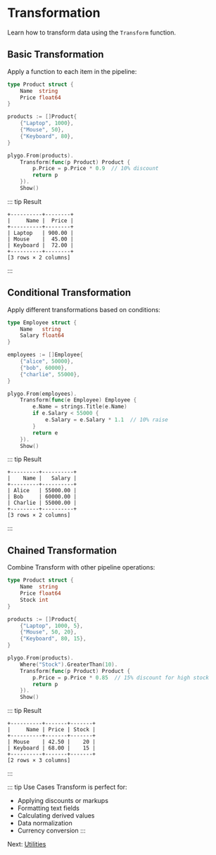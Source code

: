 # Transformation

Learn how to transform data using the `Transform` function.

## Basic Transformation

Apply a function to each item in the pipeline:

```go
type Product struct {
    Name  string
    Price float64
}

products := []Product{
    {"Laptop", 1000},
    {"Mouse", 50},
    {"Keyboard", 80},
}

plygo.From(products).
    Transform(func(p Product) Product {
        p.Price = p.Price * 0.9  // 10% discount
        return p
    }).
    Show()
```

::: tip Result
```
+----------+--------+
|     Name |  Price |
+----------+--------+
| Laptop   | 900.00 |
| Mouse    |  45.00 |
| Keyboard |  72.00 |
+----------+--------+
[3 rows × 2 columns]
```
:::

## Conditional Transformation

Apply different transformations based on conditions:

```go
type Employee struct {
    Name   string
    Salary float64
}

employees := []Employee{
    {"alice", 50000},
    {"bob", 60000},
    {"charlie", 55000},
}

plygo.From(employees).
    Transform(func(e Employee) Employee {
        e.Name = strings.Title(e.Name)
        if e.Salary < 55000 {
            e.Salary = e.Salary * 1.1  // 10% raise
        }
        return e
    }).
    Show()
```

::: tip Result
```
+---------+----------+
|    Name |   Salary |
+---------+----------+
| Alice   | 55000.00 |
| Bob     | 60000.00 |
| Charlie | 55000.00 |
+---------+----------+
[3 rows × 2 columns]
```
:::

## Chained Transformation

Combine Transform with other pipeline operations:

```go
type Product struct {
    Name  string
    Price float64
    Stock int
}

products := []Product{
    {"Laptop", 1000, 5},
    {"Mouse", 50, 20},
    {"Keyboard", 80, 15},
}

plygo.From(products).
    Where("Stock").GreaterThan(10).
    Transform(func(p Product) Product {
        p.Price = p.Price * 0.85  // 15% discount for high stock
        return p
    }).
    Show()
```

::: tip Result
```
+----------+-------+-------+
|     Name | Price | Stock |
+----------+-------+-------+
| Mouse    | 42.50 |    20 |
| Keyboard | 68.00 |    15 |
+----------+-------+-------+
[2 rows × 3 columns]
```
:::

::: tip Use Cases
Transform is perfect for:
- Applying discounts or markups
- Formatting text fields
- Calculating derived values
- Data normalization
- Currency conversion
:::

Next: [Utilities](/basics/utilities)
